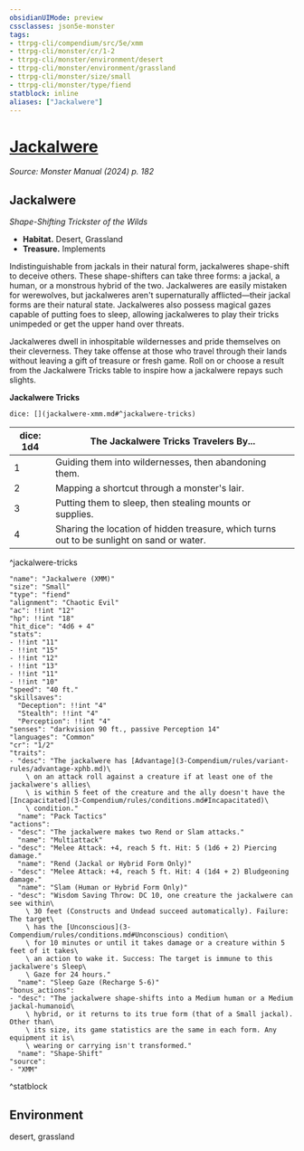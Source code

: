 ```yaml
---
obsidianUIMode: preview
cssclasses: json5e-monster
tags:
- ttrpg-cli/compendium/src/5e/xmm
- ttrpg-cli/monster/cr/1-2
- ttrpg-cli/monster/environment/desert
- ttrpg-cli/monster/environment/grassland
- ttrpg-cli/monster/size/small
- ttrpg-cli/monster/type/fiend
statblock: inline
aliases: ["Jackalwere"]
---
```

# [Jackalwere](3-Compendium\bestiary\fiend/jackalwere-xmm.md)
*Source: Monster Manual (2024) p. 182*  

## Jackalwere

*Shape-Shifting Trickster of the Wilds*

- **Habitat.** Desert, Grassland  
- **Treasure.** Implements  

Indistinguishable from jackals in their natural form, jackalweres shape-shift to deceive others. These shape-shifters can take three forms: a jackal, a human, or a monstrous hybrid of the two. Jackalweres are easily mistaken for werewolves, but jackalweres aren't supernaturally afflicted—their jackal forms are their natural state. Jackalweres also possess magical gazes capable of putting foes to sleep, allowing jackalweres to play their tricks unimpeded or get the upper hand over threats.

Jackalweres dwell in inhospitable wildernesses and pride themselves on their cleverness. They take offense at those who travel through their lands without leaving a gift of treasure or fresh game. Roll on or choose a result from the Jackalwere Tricks table to inspire how a jackalwere repays such slights.

**Jackalwere Tricks**

`dice: [](jackalwere-xmm.md#^jackalwere-tricks)`

| dice: 1d4 | The Jackalwere Tricks Travelers By... |
|-----------|---------------------------------------|
| 1 | Guiding them into wildernesses, then abandoning them. |
| 2 | Mapping a shortcut through a monster's lair. |
| 3 | Putting them to sleep, then stealing mounts or supplies. |
| 4 | Sharing the location of hidden treasure, which turns out to be sunlight on sand or water. |
^jackalwere-tricks

```statblock
"name": "Jackalwere (XMM)"
"size": "Small"
"type": "fiend"
"alignment": "Chaotic Evil"
"ac": !!int "12"
"hp": !!int "18"
"hit_dice": "4d6 + 4"
"stats":
- !!int "11"
- !!int "15"
- !!int "12"
- !!int "13"
- !!int "11"
- !!int "10"
"speed": "40 ft."
"skillsaves":
  "Deception": !!int "4"
  "Stealth": !!int "4"
  "Perception": !!int "4"
"senses": "darkvision 90 ft., passive Perception 14"
"languages": "Common"
"cr": "1/2"
"traits":
- "desc": "The jackalwere has [Advantage](3-Compendium/rules/variant-rules/advantage-xphb.md)\
    \ on an attack roll against a creature if at least one of the jackalwere's allies\
    \ is within 5 feet of the creature and the ally doesn't have the [Incapacitated](3-Compendium/rules/conditions.md#Incapacitated)\
    \ condition."
  "name": "Pack Tactics"
"actions":
- "desc": "The jackalwere makes two Rend or Slam attacks."
  "name": "Multiattack"
- "desc": "Melee Attack: +4, reach 5 ft. Hit: 5 (1d6 + 2) Piercing damage."
  "name": "Rend (Jackal or Hybrid Form Only)"
- "desc": "Melee Attack: +4, reach 5 ft. Hit: 4 (1d4 + 2) Bludgeoning damage."
  "name": "Slam (Human or Hybrid Form Only)"
- "desc": "Wisdom Saving Throw: DC 10, one creature the jackalwere can see within\
    \ 30 feet (Constructs and Undead succeed automatically). Failure: The target\
    \ has the [Unconscious](3-Compendium/rules/conditions.md#Unconscious) condition\
    \ for 10 minutes or until it takes damage or a creature within 5 feet of it takes\
    \ an action to wake it. Success: The target is immune to this jackalwere's Sleep\
    \ Gaze for 24 hours."
  "name": "Sleep Gaze (Recharge 5-6)"
"bonus_actions":
- "desc": "The jackalwere shape-shifts into a Medium human or a Medium jackal-humanoid\
    \ hybrid, or it returns to its true form (that of a Small jackal). Other than\
    \ its size, its game statistics are the same in each form. Any equipment it is\
    \ wearing or carrying isn't transformed."
  "name": "Shape-Shift"
"source":
- "XMM"
```
^statblock

## Environment

desert, grassland